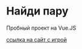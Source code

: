 # Найди пару

Пробный проект на Vue.JS

[ссылка на сайт с игрой](https://veles-pan.github.io/find-a-pair/)
